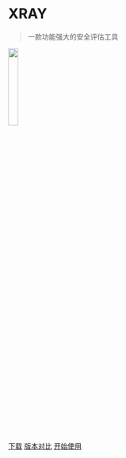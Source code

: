 # XRAY

> 一款功能强大的安全评估工具

<img src="https://chaitin.github.io/xray/assets/index-img.png" style="width: 20%; height: 20%">

[下载](https://github.com/chaitin/xray/releases)
[版本对比](/generic/compare)
[开始使用](/tutorial/introduce)

